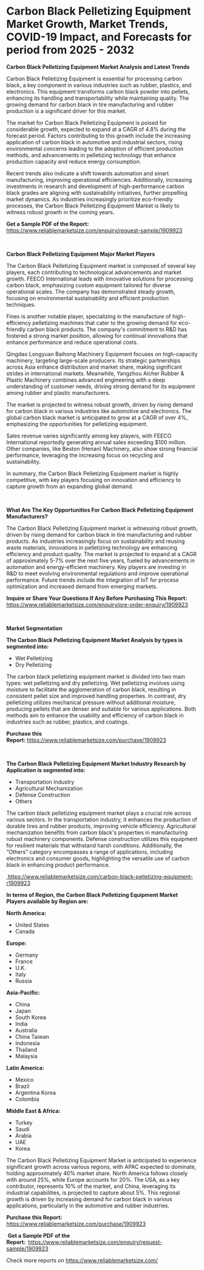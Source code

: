 <p><h1>Carbon Black Pelletizing Equipment Market Growth, Market Trends, COVID-19 Impact, and Forecasts for period from 2025 - 2032</h1></p><p><strong>Carbon Black Pelletizing Equipment Market Analysis and Latest Trends</strong></p>
<p><p>Carbon Black Pelletizing Equipment is essential for processing carbon black, a key component in various industries such as rubber, plastics, and electronics. This equipment transforms carbon black powder into pellets, enhancing its handling and transportability while maintaining quality. The growing demand for carbon black in tire manufacturing and rubber production is a significant driver for this market.</p><p>The market for Carbon Black Pelletizing Equipment is poised for considerable growth, expected to expand at a CAGR of 4.8% during the forecast period. Factors contributing to this growth include the increasing application of carbon black in automotive and industrial sectors, rising environmental concerns leading to the adoption of efficient production methods, and advancements in pelletizing technology that enhance production capacity and reduce energy consumption.</p><p>Recent trends also indicate a shift towards automation and smart manufacturing, improving operational efficiencies. Additionally, increasing investments in research and development of high-performance carbon black grades are aligning with sustainability initiatives, further propelling market dynamics. As industries increasingly prioritize eco-friendly processes, the Carbon Black Pelletizing Equipment Market is likely to witness robust growth in the coming years.</p></p>
<p><strong>Get a Sample PDF of the Report:&nbsp;</strong> <a href="https://www.reliablemarketsize.com/enquiry/request-sample/1909923?utm_campaign=2005&utm_medium=2&utm_source=Github&utm_content=ia&utm_term=01032025&utm_id=carbon-black-pelletizing-equipment">https://www.reliablemarketsize.com/enquiry/request-sample/1909923</a></p>
<p>&nbsp;</p>
<p><strong>Carbon Black Pelletizing Equipment Major Market Players</strong></p>
<p><p>The Carbon Black Pelletizing Equipment market is composed of several key players, each contributing to technological advancements and market growth. FEECO International leads with innovative solutions for processing carbon black, emphasizing custom equipment tailored for diverse operational scales. The company has demonstrated steady growth, focusing on environmental sustainability and efficient production techniques.</p><p>Finex is another notable player, specializing in the manufacture of high-efficiency pelletizing machines that cater to the growing demand for eco-friendly carbon black products. The company's commitment to R&D has fostered a strong market position, allowing for continual innovations that enhance performance and reduce operational costs.</p><p>Qingdao Longyuan Baihong Machinery Equipment focuses on high-capacity machinery, targeting large-scale producers. Its strategic partnerships across Asia enhance distribution and market share, making significant strides in international markets. Meanwhile, Yangzhou Aicher Rubber & Plastic Machinery combines advanced engineering with a deep understanding of customer needs, driving strong demand for its equipment among rubber and plastic manufacturers.</p><p>The market is projected to witness robust growth, driven by rising demand for carbon black in various industries like automotive and electronics. The global carbon black market is anticipated to grow at a CAGR of over 4%, emphasizing the opportunities for pelletizing equipment.</p><p>Sales revenue varies significantly among key players, with FEECO International reportedly generating annual sales exceeding $100 million. Other companies, like Beston (Henan) Machinery, also show strong financial performance, leveraging the increasing focus on recycling and sustainability.</p><p>In summary, the Carbon Black Pelletizing Equipment market is highly competitive, with key players focusing on innovation and efficiency to capture growth from an expanding global demand.</p></p>
<p>&nbsp;</p>
<p><strong>What Are The Key Opportunities For Carbon Black Pelletizing Equipment Manufacturers?</strong></p>
<p><p>The Carbon Black Pelletizing Equipment market is witnessing robust growth, driven by rising demand for carbon black in tire manufacturing and rubber products. As industries increasingly focus on sustainability and reusing waste materials, innovations in pelletizing technology are enhancing efficiency and product quality. The market is projected to expand at a CAGR of approximately 5-7% over the next five years, fueled by advancements in automation and energy-efficient machinery. Key players are investing in R&D to meet evolving environmental regulations and improve operational performance. Future trends include the integration of IoT for process optimization and increased demand from emerging markets.</p></p>
<p><strong>Inquire or Share Your Questions If Any Before Purchasing This Report:</strong> <a href="https://www.reliablemarketsize.com/enquiry/pre-order-enquiry/1909923?utm_campaign=2005&utm_medium=2&utm_source=Github&utm_content=ia&utm_term=01032025&utm_id=carbon-black-pelletizing-equipment">https://www.reliablemarketsize.com/enquiry/pre-order-enquiry/1909923</a></p>
<p>&nbsp;</p>
<p><strong>Market Segmentation</strong></p>
<p><strong>The Carbon Black Pelletizing Equipment Market Analysis by types is segmented into:</strong></p>
<p><ul><li>Wet Pelletizing</li><li>Dry Pelletizing</li></ul></p>
<p><p>The carbon black pelletizing equipment market is divided into two main types: wet pelletizing and dry pelletizing. Wet pelletizing involves using moisture to facilitate the agglomeration of carbon black, resulting in consistent pellet size and improved handling properties. In contrast, dry pelletizing utilizes mechanical pressure without additional moisture, producing pellets that are denser and suitable for various applications. Both methods aim to enhance the usability and efficiency of carbon black in industries such as rubber, plastics, and coatings.</p></p>
<p><strong>Purchase this Report:&nbsp;</strong><a href="https://www.reliablemarketsize.com/purchase/1909923?utm_campaign=2005&utm_medium=2&utm_source=Github&utm_content=ia&utm_term=01032025&utm_id=carbon-black-pelletizing-equipment">https://www.reliablemarketsize.com/purchase/1909923</a></p>
<p>&nbsp;</p>
<p><strong>The Carbon Black Pelletizing Equipment Market Industry Research by Application is segmented into:</strong></p>
<p><ul><li>Transportation Industry</li><li>Agricultural Mechanization</li><li>Defense Construction</li><li>Others</li></ul></p>
<p><p>The carbon black pelletizing equipment market plays a crucial role across various sectors. In the transportation industry, it enhances the production of durable tires and rubber products, improving vehicle efficiency. Agricultural mechanization benefits from carbon black's properties in manufacturing robust machinery components. Defense construction utilizes this equipment for resilient materials that withstand harsh conditions. Additionally, the “Others” category encompasses a range of applications, including electronics and consumer goods, highlighting the versatile use of carbon black in enhancing product performance.</p></p>
<p><a href="https://www.reliablemarketsize.com/carbon-black-pelletizing-equipment-r1909923?utm_campaign=2005&utm_medium=2&utm_source=Github&utm_content=ia&utm_term=01032025&utm_id=carbon-black-pelletizing-equipment">&nbsp;https://www.reliablemarketsize.com/carbon-black-pelletizing-equipment-r1909923</a></p>
<p><strong>In terms of Region, the Carbon Black Pelletizing Equipment Market Players available by Region are:</strong></p>
<p>
    <p> <strong> North America: </strong>
        <ul>
            <li>United States</li>
            <li>Canada</li>
        </ul>
        </p> 
    <p> <strong> Europe: </strong>
        <ul>
            <li>Germany</li>
            <li>France</li>
            <li>U.K.</li>
            <li>Italy</li>
            <li>Russia</li>
        </ul>
        </p> 
    <p> <strong> Asia-Pacific: </strong>
        <ul>
            <li>China</li>
            <li>Japan</li>
            <li>South Korea</li>
            <li>India</li>
            <li>Australia</li>
            <li>China Taiwan</li>
            <li>Indonesia</li>
            <li>Thailand</li>
            <li>Malaysia</li>
        </ul>
        </p> 
    <p> <strong> Latin America: </strong>
        <ul>
            <li>Mexico</li>
            <li>Brazil</li>
            <li>Argentina Korea</li>
            <li>Colombia</li>
        </ul>
        </p> 
    <p> <strong> Middle East & Africa: </strong>
        <ul>
            <li>Turkey</li>
            <li>Saudi</li>
            <li>Arabia</li>
            <li>UAE</li>
            <li>Korea</li>
        </ul>
    </p>
    </p>
<p><p>The Carbon Black Pelletizing Equipment Market is anticipated to experience significant growth across various regions, with APAC expected to dominate, holding approximately 40% market share. North America follows closely with around 25%, while Europe accounts for 20%. The USA, as a key contributor, represents 10% of the market, and China, leveraging its industrial capabilities, is projected to capture about 5%. This regional growth is driven by increasing demand for carbon black in various applications, particularly in the automotive and rubber industries.</p></p>
<p><strong>Purchase this Report: </strong><a href="https://www.reliablemarketsize.com/purchase/1909923?utm_campaign=2005&utm_medium=2&utm_source=Github&utm_content=ia&utm_term=01032025&utm_id=carbon-black-pelletizing-equipment">https://www.reliablemarketsize.com/purchase/1909923</a></p>
<p>&nbsp;<strong>Get a Sample PDF of the Report:&nbsp;&nbsp;</strong><a href="https://www.reliablemarketsize.com/enquiry/request-sample/1909923?utm_campaign=2005&utm_medium=2&utm_source=Github&utm_content=ia&utm_term=01032025&utm_id=carbon-black-pelletizing-equipment">https://www.reliablemarketsize.com/enquiry/request-sample/1909923</a></p>
<p><strong></strong></p>
<p>Check more reports on <a href="https://www.reliablemarketsize.com/?utm_campaign=2005&utm_medium=2&utm_source=Github&utm_content=ia&utm_term=01032025&utm_id=carbon-black-pelletizing-equipment">https://www.reliablemarketsize.com/</a></p>